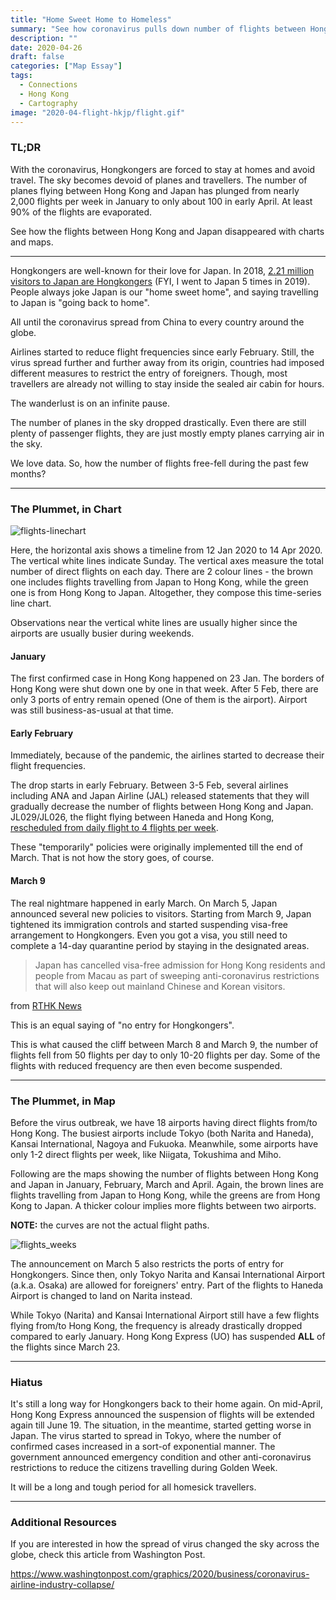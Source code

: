 ```yaml
---
title: "Home Sweet Home to Homeless"
summary: "See how coronavirus pulls down number of flights between Hong Kong and Japan"
description: ""
date: 2020-04-26
draft: false
categories: ["Map Essay"]
tags:
  - Connections
  - Hong Kong
  - Cartography
image: "2020-04-flight-hkjp/flight.gif"
---
```


<!-- ![flight](/post/2020-04-flight-hkjp/flight.gif) -->

### TL;DR

With the coronavirus, Hongkongers are forced to stay at homes and avoid travel. The sky becomes devoid of planes and travellers. The number of planes flying between Hong Kong and Japan has plunged from nearly 2,000 flights per week in January to only about 100 in early April. At least 90% of the flights are evaporated.

See how the flights between Hong Kong and Japan disappeared with charts and maps.

---

Hongkongers are well-known for their love for Japan. In 2018, [2.21 million visitors to Japan are Hongkongers](https://www.jnto.go.jp/jpn/statistics/data_info_listing/index.html) (FYI, I went to Japan 5 times in 2019). People always joke Japan is our "home sweet home", and saying travelling to Japan is "going back to home".

All until the coronavirus spread from China to every country around the globe.

Airlines started to reduce flight frequencies since early February. Still, the virus spread further and further away from its origin, countries had imposed different measures to restrict the entry of foreigners. Though, most travellers are already not willing to stay inside the sealed air cabin for hours.

The wanderlust is on an infinite pause.

The number of planes in the sky dropped drastically. Even there are still plenty of passenger flights, they are just mostly empty planes carrying air in the sky.

We love data. So, how the number of flights free-fell during the past few months?

---

### The Plummet, in Chart

![flights-linechart](/post/2020-04-flight-hkjp/flights-linechart.png)
<!-- {{< figure src="/post/2020-04-flight-hkjp/flights-linechart.png" >}} -->

Here, the horizontal axis shows a timeline from 12 Jan 2020 to 14 Apr 2020. The vertical white lines indicate Sunday. The vertical axes measure the total number of direct flights on each day. There are 2 colour lines - the brown one includes flights travelling from Japan to Hong Kong, while the green one is from Hong Kong to Japan. Altogether, they compose this time-series line chart.

Observations near the vertical white lines are usually higher since the airports are usually busier during weekends.

#### January

The first confirmed case in Hong Kong happened on 23 Jan. The borders of Hong Kong were shut down one by one in that week. After 5 Feb, there are only 3 ports of entry remain opened (One of them is the airport). Airport was still business-as-usual at that time.

#### Early February

Immediately, because of the pandemic, the airlines started to decrease their flight frequencies.

The drop starts in early February. Between 3-5 Feb, several airlines including ANA and Japan Airline (JAL) released statements that they will gradually decrease the number of flights between Hong Kong and Japan. JL029/JL026, the flight flying between Haneda and Hong Kong, [rescheduled from daily flight to 4 flights per week](https://www.jal.co.jp/jp/en/info/2020/inter/200204/index.html).

These "temporarily" policies were originally implemented till the end of March. That is not how the story goes, of course.

#### March 9

The real nightmare happened in early March. On March 5, Japan announced several new policies to visitors. Starting from March 9, Japan tightened its immigration controls and started suspending visa-free arrangement to Hongkongers. Even you got a visa, you still need to complete a 14-day quarantine period by staying in the designated areas.

> Japan has cancelled visa-free admission for Hong Kong residents and people from Macau as part of sweeping anti-coronavirus restrictions that will also keep out mainland Chinese and Korean visitors.

from [RTHK News](https://news.rthk.hk/rthk/en/component/k2/1512723-20200305.htm)

This is an equal saying of "no entry for Hongkongers".

This is what caused the cliff between March 8 and March 9, the number of flights fell from 50 flights per day to only 10-20 flights per day. Some of the flights with reduced frequency are then even become suspended.

---

### The Plummet, in Map

Before the virus outbreak, we have 18 airports having direct flights from/to Hong Kong. The busiest airports include Tokyo (both Narita and Haneda), Kansai International, Nagoya and Fukuoka. Meanwhile, some airports have only 1-2 direct flights per week, like Niigata, Tokushima and Miho.

Following are the maps showing the number of flights between Hong Kong and Japan in January, February, March and April. Again, the brown lines are flights travelling from Japan to Hong Kong, while the greens are from Hong Kong to Japan. A thicker colour implies more flights between two airports.

**NOTE:** the curves are not the actual flight paths.

![flights_weeks](/post/2020-04-flight-hkjp/weeks_W05A05.png)
<!-- {{< figure src="/post/2020-04-flight-hkjp/weeks_W05A05.png" >}} -->

The announcement on March 5 also restricts the ports of entry for Hongkongers. Since then, only Tokyo Narita and Kansai International Airport (a.k.a. Osaka) are allowed for foreigners' entry. Part of the flights to Haneda Airport is changed to land on Narita instead.

While Tokyo (Narita) and Kansai International Airport still have a few flights flying from/to Hong Kong, the frequency is already drastically dropped compared to early January. Hong Kong Express (UO) has suspended **ALL** of the flights since March 23.

---

### Hiatus

It's still a long way for Hongkongers back to their home again. On mid-April, Hong Kong Express announced the suspension of flights will be extended again till June 19. The situation, in the meantime, started getting worse in Japan. The virus started to spread in Tokyo, where the number of confirmed cases increased in a sort-of exponential manner. The government announced emergency condition and other anti-coronavirus restrictions to reduce the citizens travelling during Golden Week.

It will be a long and tough period for all homesick travellers.

---

### Additional Resources

If you are interested in how the spread of virus changed the sky across the globe, check this article from Washington Post.

https://www.washingtonpost.com/graphics/2020/business/coronavirus-airline-industry-collapse/
